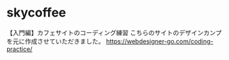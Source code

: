 # skycoffee
【入門編】カフェサイトのコーディング練習
こちらのサイトのデザインカンプを元に作成させていただきました。
https://webdesigner-go.com/coding-practice/
